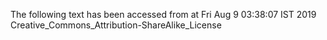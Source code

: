 The following text has been accessed from at Fri Aug 9 03:38:07 IST 2019
Creative_Commons_Attribution-ShareAlike_License
